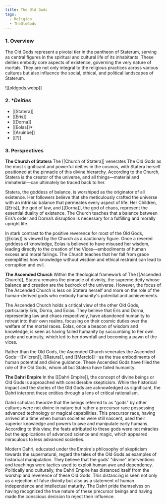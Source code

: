 ```yaml
---
title: The Old Gods
tags:
  - Religion
  - TheOldGods
---
```

### 1. **Overview**

The Old Gods represent a pivotal tier in the pantheon of Staterum, serving as central figures in the spiritual and cultural life of its inhabitants. These deities embody core aspects of existence, governing the very nature of mortals. They are not only integral to the religious practices across various cultures but also influence the social, ethical, and political landscapes of Staterum.

![[oldgods.webp]]

### 2. **Deities*

- [[Statera]]
- [[Eris]]
- [[Dorna]]
- [[Eolas]]*
- [[Aruinbe]]
- [[?]]

### 3. **Perspectives**

**The Church of Statera**
The [[Church of Statera]] venerates The Old Gods as the most significant and powerful deities in the cosmos, with Statera herself positioned at the pinnacle of this divine hierarchy. According to the Church, Statera is the creator of the universe, and all things—material and immaterial—can ultimately be traced back to her.

Statera, the goddess of balance, is worshiped as the originator of all existence. Her followers believe that she meticulously crafted the universe with an intrinsic balance that permeates every aspect of life. Her Children, [[Eris]], the god of law, and [[Dorna]], the god of chaos, represent the essential duality of existence. The Church teaches that a balance between Eris’s order and Dorna’s disruption is necessary for a fulfilling and morally upright life.

In stark contrast to the positive reverence for most of the Old Gods, [[Eolas]] is viewed by the Church as a cautionary figure. Once a revered goddess of knowledge, Eolas is believed to have misused her wisdom, leading directly to the creation of the Vices—embodiments of human excess and moral failings. The Church teaches that her fall from grace exemplifies how knowledge without wisdom and ethical restraint can lead to corruption and evil.

**The Ascended Church**
Within the theological framework of The [[Ascended Church]], Statera remains the pinnacle of divinity, the supreme deity whose balance and creation are the bedrock of the universe. However, the focus of The Ascended Church is less on Statera herself and more on the role of the human-derived gods who embody humanity's potential and achievements. 

The Ascended Church holds a critical view of the other Old Gods, particularly Eris, Dorna, and Eolas. They believe that Eris and Dorna, representing law and chaos respectively, have abandoned humanity to retreat into their own realms, focusing on their cosmic duties over the welfare of the mortal races. Eolas, once a beacon of wisdom and knowledge, is seen as having failed humanity by succumbing to her own pride and curiosity, which led to her downfall and becoming a pawn of the vices. 

Rather than the Old Gods, the Ascended Church venerates the Ascended Gods—[[Vilcren]], [[Ratura]], and [[Mercio]]—as the true embodiments of human potential and divine guidance. These Ascended Gods have filled the role of the Old Gods, whom all but Statera have failed humanity.

**The Dahri Empire**
In the [[Dahri Empire]], the concept of divine beings or Old Gods is approached with considerable skepticism. While the historical impact and the stories of the Old Gods are acknowledged as significant, the Dahri interpret these entities through a lens of critical rationalism.

Dahri scholars theorize that the beings referred to as "gods" by other cultures were not divine in nature but rather a precursor race possessing advanced technology or magical capabilities. This precursor race, having arrived at a time when human societies were still nascent, used their superior knowledge and powers to awe and manipulate early humans. According to this view, the feats attributed to these gods were not miracles but the applications of advanced science and magic, which appeared miraculous to less advanced societies.

Modern Dahri, educated under the Empire's philosophy of skepticism towards the supernatural, regard the tales of the Old Gods as examples of historical manipulation. They believe that the gods' "divine" interventions and teachings were tactics used to exploit human awe and dependency. Politically and culturally, the Dahri Empire has distanced itself from the worship and reverence of these Old Gods. This distancing is seen not only as a rejection of false divinity but also as a statement of human independence and intellectual maturity. The Dahri pride themselves on having recognized the true nature of these precursor beings and having made the conscious decision to reject their influence.
